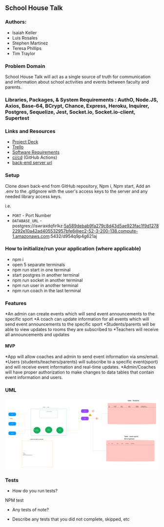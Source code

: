 ## School House Talk

### Authors:

- Isaiah Keller
- Luis Rosales
- Stephen Martinez
- Teresa Phillips
- Tim Traylor

### Problem Domain

School House Talk will act as a single source of truth for communication and information about school activities and events between faculty and parents.

### Libraries, Packages, & System Requirements : AuthO, Node.JS, Axios, Base-64, BCrypt, Chance, Express, Heroku, Inquirer, Postgres, Sequelize, Jest, Socket.io, Socket.io-client, Supertest

### Links and Resources

- [Project Deck](https://docs.google.com/presentation/d/1sjMvWgOLFNzgRsVHPoguDWuKrk0tR04XeYjH9Z0Gr2k/edit#slide=id.g2accd1c413_3_31)
- [Trello](https://trello.com/w/cf401team)
- [Software Requirements](/requirements.md)
- [ci/cd](https://github.com/Team-Midterm/School-House-Talk/actions) (GitHub Actions)
- [back-end server url](https://school-house-talk.herokuapp.com/)

### Setup

Clone down back-end from GitHub repository, Npm i, Npm start, Add an .env to the .gitIgnore with the user's access keys to the server and any needed library access keys.

i.e.

- `PORT` - Port Number
- `DATABASE_URL` - postgres://iswraxdqfirlkz:5a589debab9fa279c8d43d5ae923fac1f9d12782292e10a42ad405532957bfe6@ec2-52-3-200-138.compute-1.amazonaws.com:5432/d954q9p4g621aj

### How to initialize/run your application (where applicable)

- npm i
- open 5 separate terminals
- npm run start in one terminal
- start postgres in another terminal
- npm run socket in another terminal
- npm run user in another terminal
- npm run coach in the last terminal

### Features

*An admin can create events which will send event announcements to the specific sport
*A coach can update information for all events which will send event announcements to the specific sport
*Students/parents will be able to view updates to rooms they are subscribed to
*Teachers will receive all announcements and updates

#### MVP

*App will allow coaches and admin to send event information via sms/email.
*Users (students/teachers/parents) will subscribe to a specific event(sport) and will receive event information and real-time updates.
*Admin/Coaches will have proper authorization to make changes to data tables that contain event information and users.


### UML

![MVP UML](./assets/Midterm%20MVP%20UML.png)

### Tests

- How do you run tests? 

NPM test

- Any tests of note?

- Describe any tests that you did not complete, skipped, etc
